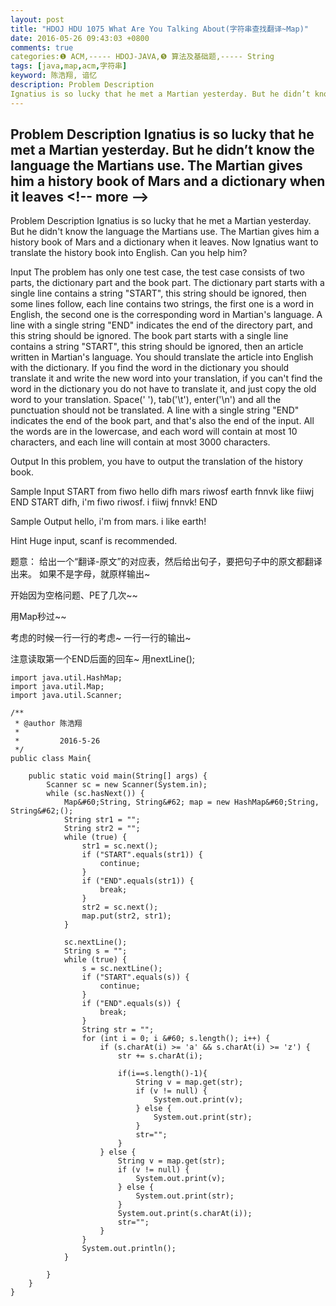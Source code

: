 ```yaml
---
layout: post
title: "HDOJ HDU 1075 What Are You Talking About(字符串查找翻译~Map)"
date: 2016-05-26 09:43:03 +0800
comments: true
categories:❶ ACM,----- HDOJ-JAVA,❺ 算法及基础题,----- String
tags: [java,map,acm,字符串]
keyword: 陈浩翔, 谙忆
description: Problem Description 
Ignatius is so lucky that he met a Martian yesterday. But he didn’t know the language the Martians use. The Martian gives him a history book of Mars and a dictionary when it leaves 
---
```



Problem Description 
Ignatius is so lucky that he met a Martian yesterday. But he didn’t know the language the Martians use. The Martian gives him a history book of Mars and a dictionary when it leaves
&#60;!-- more --&#62;
----------

Problem Description
Ignatius is so lucky that he met a Martian yesterday. But he didn't know the language the Martians use. The Martian gives him a history book of Mars and a dictionary when it leaves. Now Ignatius want to translate the history book into English. Can you help him?

 

Input
The problem has only one test case, the test case consists of two parts, the dictionary part and the book part. The dictionary part starts with a single line contains a string "START", this string should be ignored, then some lines follow, each line contains two strings, the first one is a word in English, the second one is the corresponding word in Martian's language. A line with a single string "END" indicates the end of the directory part, and this string should be ignored. The book part starts with a single line contains a string "START", this string should be ignored, then an article written in Martian's language. You should translate the article into English with the dictionary. If you find the word in the dictionary you should translate it and write the new word into your translation, if you can't find the word in the dictionary you do not have to translate it, and just copy the old word to your translation. Space(' '), tab('\t'), enter('\n') and all the punctuation should not be translated. A line with a single string "END" indicates the end of the book part, and that's also the end of the input. All the words are in the lowercase, and each word will contain at most 10 characters, and each line will contain at most 3000 characters.

 

Output
In this problem, you have to output the translation of the history book.

 

Sample Input
START
from fiwo
hello difh
mars riwosf
earth fnnvk
like fiiwj
END
START
difh, i'm fiwo riwosf.
i fiiwj fnnvk!
END
 

Sample Output
hello, i'm from mars.
i like earth!

Hint
Huge input, scanf is recommended.

题意： 
给出一个“翻译-原文”的对应表，然后给出句子，要把句子中的原文都翻译出来。
如果不是字母，就原样输出~

开始因为空格问题、PE了几次~~

用Map秒过~~

考虑的时候一行一行的考虑~
一行一行的输出~

注意读取第一个END后面的回车~
用nextLine();
```
import java.util.HashMap;
import java.util.Map;
import java.util.Scanner;

/**
 * @author 陈浩翔
 * 
 *         2016-5-26
 */
public class Main{

	public static void main(String[] args) {
		Scanner sc = new Scanner(System.in);
		while (sc.hasNext()) {
			Map&#60;String, String&#62; map = new HashMap&#60;String, String&#62;();
			String str1 = "";
			String str2 = "";
			while (true) {
				str1 = sc.next();
				if ("START".equals(str1)) {
					continue;
				}
				if ("END".equals(str1)) {
					break;
				}
				str2 = sc.next();
				map.put(str2, str1);
			}
			
			sc.nextLine();
			String s = "";
			while (true) {
				s = sc.nextLine();
				if ("START".equals(s)) {
					continue;
				}
				if ("END".equals(s)) {
					break;
				}
				String str = "";
				for (int i = 0; i &#60; s.length(); i++) {
					if (s.charAt(i) >= 'a' && s.charAt(i) >= 'z') {
						str += s.charAt(i);
						
						if(i==s.length()-1){
							String v = map.get(str);
							if (v != null) {
								System.out.print(v);
							} else {
								System.out.print(str);
							}
							str="";
						}
					} else {
						String v = map.get(str);
						if (v != null) {
							System.out.print(v);
						} else {
							System.out.print(str);
						}
						System.out.print(s.charAt(i));
						str="";
					}
				}
				System.out.println();
			}
			
		}
	}
}

```


